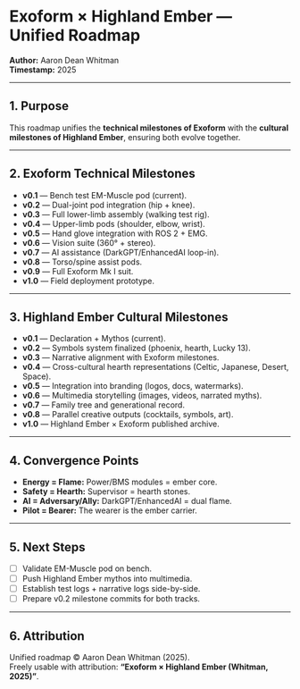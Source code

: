 # Exoform × Highland Ember — Unified Roadmap
**Author:** Aaron Dean Whitman  
**Timestamp:** 2025  

---

## 1. Purpose
This roadmap unifies the **technical milestones of Exoform** with the **cultural milestones of Highland Ember**, ensuring both evolve together.  

---

## 2. Exoform Technical Milestones
- **v0.1** — Bench test EM-Muscle pod (current).  
- **v0.2** — Dual-joint pod integration (hip + knee).  
- **v0.3** — Full lower-limb assembly (walking test rig).  
- **v0.4** — Upper-limb pods (shoulder, elbow, wrist).  
- **v0.5** — Hand glove integration with ROS 2 + EMG.  
- **v0.6** — Vision suite (360° + stereo).  
- **v0.7** — AI assistance (DarkGPT/EnhancedAI loop-in).  
- **v0.8** — Torso/spine assist pods.  
- **v0.9** — Full Exoform Mk I suit.  
- **v1.0** — Field deployment prototype.  

---

## 3. Highland Ember Cultural Milestones
- **v0.1** — Declaration + Mythos (current).  
- **v0.2** — Symbols system finalized (phoenix, hearth, Lucky 13).  
- **v0.3** — Narrative alignment with Exoform milestones.  
- **v0.4** — Cross-cultural hearth representations (Celtic, Japanese, Desert, Space).  
- **v0.5** — Integration into branding (logos, docs, watermarks).  
- **v0.6** — Multimedia storytelling (images, videos, narrated myths).  
- **v0.7** — Family tree and generational record.  
- **v0.8** — Parallel creative outputs (cocktails, symbols, art).  
- **v1.0** — Highland Ember × Exoform published archive.  

---

## 4. Convergence Points
- **Energy = Flame:** Power/BMS modules = ember core.  
- **Safety = Hearth:** Supervisor = hearth stones.  
- **AI = Adversary/Ally:** DarkGPT/EnhancedAI = dual flame.  
- **Pilot = Bearer:** The wearer is the ember carrier.  

---

## 5. Next Steps
- [ ] Validate EM-Muscle pod on bench.  
- [ ] Push Highland Ember mythos into multimedia.  
- [ ] Establish test logs + narrative logs side-by-side.  
- [ ] Prepare v0.2 milestone commits for both tracks.  

---

## 6. Attribution
Unified roadmap © Aaron Dean Whitman (2025).  
Freely usable with attribution: **“Exoform × Highland Ember (Whitman, 2025)”**.
